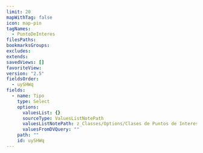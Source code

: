 ```yaml
---
limit: 20
mapWithTag: false
icon: map-pin
tagNames:
  - PuntoDeInteres
filesPaths: 
bookmarksGroups: 
excludes: 
extends: 
savedViews: []
favoriteView: 
version: "2.5"
fieldsOrder:
  - uySHWq
fields:
  - name: Tipo
    type: Select
    options:
      valuesList: {}
      sourceType: ValuesListNotePath
      valuesListNotePath: z_Classes/Options/Clases de Puntos de Interes.md
      valuesFromDVQuery: ""
    path: ""
    id: uySHWq
---
```


